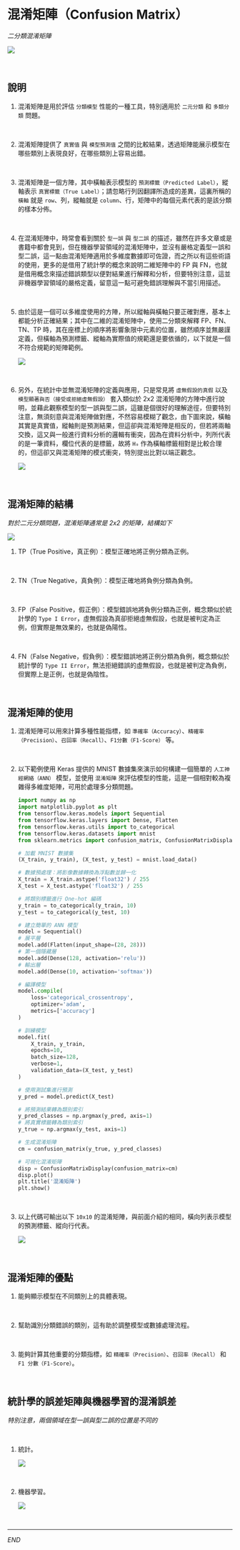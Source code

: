 # 混淆矩陣（Confusion Matrix）

_二分類混淆矩陣_

![](images/img_76.png)

<br>

## 說明

1. 混淆矩陣是用於評估 `分類模型` 性能的一種工具，特別適用於 `二元分類` 和 `多類分類` 問題。

<br>

2. 混淆矩陣提供了 `真實值` 與 `模型預測值` 之間的比較結果，透過矩陣能展示模型在哪些類別上表現良好，在哪些類別上容易出錯。

<br>

3. 混淆矩陣是一個方陣，其中橫軸表示模型的 `預測標籤（Predicted Label）`，縱軸表示 `真實標籤（True Label）`；請忽略行列因翻譯所造成的差異，這裏所稱的 `橫軸` 就是 `row`、列，縱軸就是 `column`、行，矩陣中的每個元素代表的是該分類的樣本分佈。

<br>

4. 在混淆矩陣中，時常會看到關於 `型一誤` 與 `型二誤` 的描述，雖然在許多文章或是書籍中都會見到，但在機器學習領域的混淆矩陣中，並沒有嚴格定義型一誤和型二誤，這一點由混淆矩陣適用於多維度數據即可佐證，而之所以有這些術語的使用，更多的是借用了統計學的概念來說明二維矩陣中的 FP 與 FN，也就是借用概念來描述錯誤類型以便對結果進行解釋和分析，但要特別注意，這並非機器學習領域的嚴格定義，留意這一點可避免錯誤理解與不當引用描述。

<br>

5. 由於這是一個可以多維度使用的方陣，所以縱軸與橫軸只要正確對應，基本上都能分析正確結果；其中在二維的混淆矩陣中，使用二分類來解釋 FP、FN、TN、TP 時，其在座標上的順序將影響象限中元素的位置，雖然順序並無嚴謹定義，但橫軸為預測標籤、縱軸為實際值的規範還是要依循的，以下就是一個不符合規範的矩陣範例。

    ![](images/img_79.png)

<br>

6. 另外，在統計中並無混淆矩陣的定義與應用，只是常見將 `虛無假設的真假` 以及 `模型顯著與否（接受或拒絕虛無假設）` 套入類似於  2x2 混淆矩陣的方陣中進行說明，並藉此觀察模型的型一誤與型二誤，這雖是個很好的理解途徑，但要特別注意，無須刻意與混淆矩陣做對應，不然容易模糊了觀念，由下圖來說，橫軸其實是真實值，縱軸則是預測結果，但這卻與混淆矩陣是相反的，但若將兩軸交換，這又與一般進行資料分析的邏輯有衝突，因為在資料分析中，列所代表的是一筆資料，欄位代表的是標籤，故將 `H₀` 作為橫軸標籤相對是比較合理的，但這卻又與混淆矩陣的模式衝突，特別提出比對以端正觀念。

    ![](images/img_80.png)

<br>

## 混淆矩陣的結構

_對於二元分類問題，混淆矩陣通常是 2x2 的矩陣，結構如下_

![](images/img_20.png)

1. TP（True Positive，真正例）：模型正確地將正例分類為正例。

<br>

2. TN（True Negative，真負例）：模型正確地將負例分類為負例。

<br>

3. FP（False Positive，假正例）：模型錯誤地將負例分類為正例，概念類似於統計學的 `Type I Error`，虛無假設為真卻拒絕虛無假設，也就是被判定為正例，但實際是無效果的，也就是偽陽性。

<br>

4. FN（False Negative，假負例）：模型錯誤地將正例分類為負例，概念類似於統計學的 `Type II Error`，無法拒絕錯誤的虛無假設，也就是被判定為負例，但實際上是正例，也就是偽陰性。

<br>

## 混淆矩陣的使用

1. 混淆矩陣可以用來計算多種性能指標，如 `準確率（Accuracy）`、`精確率（Precision）`、`召回率（Recall）`、`F1分數（F1-Score）` 等。

<br>

2. 以下範例使用 Keras 提供的 MNIST 數據集來演示如何構建一個簡單的 `人工神經網絡（ANN）` 模型，並使用 `混淆矩陣` 來評估模型的性能，這是一個相對較為複雜得多維度矩陣，可用於處理多分類問題。

    ```python
    import numpy as np
    import matplotlib.pyplot as plt
    from tensorflow.keras.models import Sequential
    from tensorflow.keras.layers import Dense, Flatten
    from tensorflow.keras.utils import to_categorical
    from tensorflow.keras.datasets import mnist
    from sklearn.metrics import confusion_matrix, ConfusionMatrixDisplay

    # 加載 MNIST 數據集
    (X_train, y_train), (X_test, y_test) = mnist.load_data()

    # 數據預處理：將影像數據轉換為浮點數並歸一化
    X_train = X_train.astype('float32') / 255
    X_test = X_test.astype('float32') / 255

    # 將類別標籤進行 One-hot 編碼
    y_train = to_categorical(y_train, 10)
    y_test = to_categorical(y_test, 10)

    # 建立簡單的 ANN 模型
    model = Sequential()
    # 展平層
    model.add(Flatten(input_shape=(28, 28)))
    # 第一個隱藏層
    model.add(Dense(128, activation='relu'))
    # 輸出層
    model.add(Dense(10, activation='softmax'))

    # 編譯模型
    model.compile(
        loss='categorical_crossentropy', 
        optimizer='adam', 
        metrics=['accuracy']
    )

    # 訓練模型
    model.fit(
        X_train, y_train, 
        epochs=10, 
        batch_size=128, 
        verbose=1, 
        validation_data=(X_test, y_test)
    )

    # 使用測試集進行預測
    y_pred = model.predict(X_test)

    # 將預測結果轉為類別索引
    y_pred_classes = np.argmax(y_pred, axis=1)
    # 將真實標籤轉為類別索引
    y_true = np.argmax(y_test, axis=1)

    # 生成混淆矩陣
    cm = confusion_matrix(y_true, y_pred_classes)

    # 可視化混淆矩陣
    disp = ConfusionMatrixDisplay(confusion_matrix=cm)
    disp.plot()
    plt.title('混淆矩陣')
    plt.show()
    ```

<br>

3. 以上代碼可輸出以下 `10x10` 的混淆矩陣，與前面介紹的相同，橫向列表示模型的預測標籤、縱向行代表。

    ![](images/img_21.png)

<br>

## 混淆矩陣的優點

1. 能夠顯示模型在不同類別上的具體表現。

<br>

2. 幫助識別分類錯誤的類別，這有助於調整模型或數據處理流程。

<br>

3. 能夠計算其他重要的分類指標，如 `精確率（Precision）`、`召回率（Recall）` 和 `F1 分數（F1-Score）`。

<br>

## 統計學的誤差矩陣與機器學習的混淆誤差

_特別注意，兩個領域在型一誤與型二誤的位置是不同的_

<br>

1. 統計。

    ![](images/img_77.png)

<br>

2. 機器學習。

    ![](images/img_78.png)

<br>

___

_END_